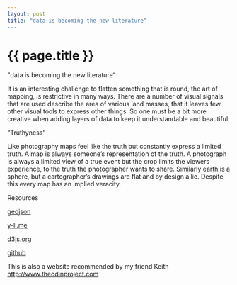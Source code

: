 ```yaml
---
layout: post
title: "data is becoming the new literature“
---
```


{{ page.title }}
================

<p class="meta">

"data is becoming the new literature“

It is an interesting challenge to flatten something that is round, the art of mapping, is restrictive in many ways. There are a number of visual signals that are used describe the area of various land masses, that it leaves few other visual tools to express other things. So one must be a bit more creative when adding layers of data to keep it understandable and beautiful.
 
“Truthyness”

Like photography maps feel like the truth but constantly express a limited truth. A map is always someone’s representation of the truth. A photograph is always a limited view of a true event but the crop limits the viewers experience, to the truth the photographer wants to share. Similarly earth is a sphere, but a cartographer’s drawings are flat and by design a lie. Despite this every map has an implied veracity.
 
Resources
 
[geojson](http://geojson.io)

[y-li.me](http://y-li.me)

[d3js.org](http://d3js.org)

[github](https://github.com)
 
This is also a website recommended by my friend Keith
http://www.theodinproject.com
 


